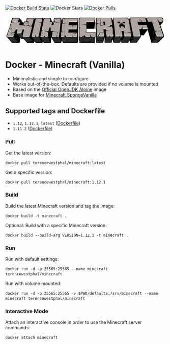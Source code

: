 [![Docker Build Statu](https://img.shields.io/docker/build/terencewestphal/minecraft.svg)](https://hub.docker.com/r/terencewestphal/minecraft/builds/) ![Docker Stars](https://img.shields.io/docker/stars/terencewestphal/minecraft.svg) [![Docker Pulls](https://img.shields.io/docker/pulls/terencewestphal/minecraft.svg)](https://hub.docker.com/r/terencewestphal/minecraft/) 

[![Minecraft](https://github.com/terencewestphal/docker-minecraft/blob/master/logo.png?raw=true)](https://minecraft.net/) 
 
# Docker - Minecraft (Vanilla)

- Minimalistic and simple to configure
- Works out-of-the-box. Defaults are provided if no volume is mounted
- Based on the [Official OpenJDK Alpine](https://hub.docker.com/_/openjdk/) image
- Base image for [Minecraft SpongeVanilla](https://hub.docker.com/r/terencewestphal/minecraft-spongevanilla/)

## Supported tags and Dockerfile

- `1.12`, `1.12.1`, `latest` ([Dockerfile](https://raw.githubusercontent.com/terencewestphal/docker-minecraft/1.12.1/Dockerfile))
- `1.11.2` ([Dockerfile](https://raw.githubusercontent.com/terencewestphal/docker-minecraft/1.11.2/Dockerfile))


### Pull  

Get the latest version:
```
docker pull terencewestphal/minecraft:latest
```

Get a specific version:
```
docker pull terencewestphal/minecraft:1.12.1
```

### Build  

Build the latest Minecraft version and tag the image:   
```
docker build -t minecraft .
```

Optional: Build with a specific Minecraft version:   
```
docker build --build-arg VERSION=1.12.1 -t minecraft .
```

### Run
  
Run with default settings:
```
docker run -d -p 25565:25565 --name minecraft terencewestphal/minecraft
```

Run with volume mounted: 
```
docker run -d -p 25565:25565 -v $PWD/defaults:/srv/minecraft --name minecraft terencewestphal/minecraft
```

### Interactive Mode 

Attach an interactive console in order to use the Minecraft server commands:
```
docker attach minecraft
```